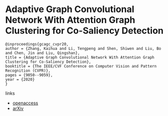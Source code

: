 # Adaptive Graph Convolutional Network With Attention Graph Clustering for Co-Saliency Detection

```
@inproceedings{gcagc_cvpr20,
author = {Zhang, Kaihua and Li, Tengpeng and Shen, Shiwen and Liu, Bo and Chen, Jin and Liu, Qingshan},
title = {Adaptive Graph Convolutional Network With Attention Graph Clustering for Co-Saliency Detection},
booktitle = {The IEEE/CVF Conference on Computer Vision and Pattern Recognition (CVPR)},
pages = {9050--9059},
year = {2020}
}
```

links
- [openaccess](http://openaccess.thecvf.com/content_CVPR_2020/html/Zhang_Adaptive_Graph_Convolutional_Network_With_Attention_Graph_Clustering_for_Co-Saliency_CVPR_2020_paper.html)
- [arXiv](https://arxiv.org/abs/2003.06167)
